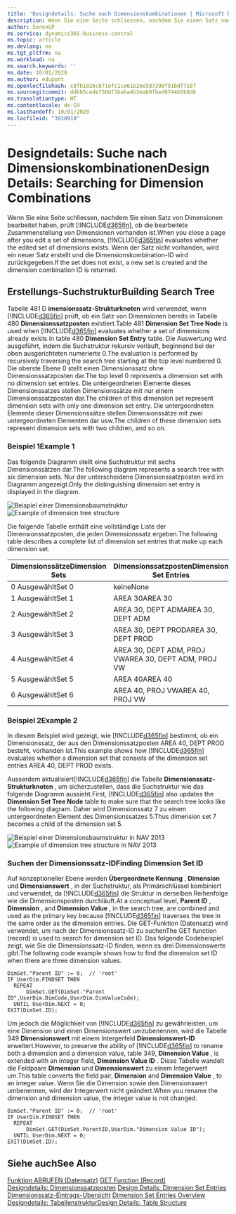 ```yaml
---
title: 'Designdetails: Suche nach Dimensionskombinationen | Microsoft Docs'
description: Wenn Sie eine Seite schliessen, nachdem Sie einen Satz von Dimensionen bearbeitet haben, prüft Business Central, ob die bearbeitete Zusammenstellung von Dimensionen vorhanden ist. Wenn der Satz nicht vorhanden, wird ein neuer Satz erstellt und die Dimensionskombination-ID wird zurückgegeben.
author: SorenGP
ms.service: dynamics365-business-central
ms.topic: article
ms.devlang: na
ms.tgt_pltfrm: na
ms.workload: na
ms.search.keywords: ''
ms.date: 10/01/2020
ms.author: edupont
ms.openlocfilehash: c8fb1026c871efc1ce61b26e587399f91bdf718f
ms.sourcegitcommit: ddbb5cede750df1baba4b3eab8fbed6744b5b9d6
ms.translationtype: HT
ms.contentlocale: de-CH
ms.lasthandoff: 10/01/2020
ms.locfileid: "3910919"
---
```

# <a name="design-details-searching-for-dimension-combinations"></a><span data-ttu-id="0fefb-104">Designdetails: Suche nach Dimensionskombinationen</span><span class="sxs-lookup"><span data-stu-id="0fefb-104">Design Details: Searching for Dimension Combinations</span></span>
<span data-ttu-id="0fefb-105">Wenn Sie eine Seite schliessen, nachdem Sie einen Satz von Dimensionen bearbeitet haben, prüft [!INCLUDE[d365fin](includes/d365fin_md.md)], ob die bearbeitete Zusammenstellung von Dimensionen vorhanden ist.</span><span class="sxs-lookup"><span data-stu-id="0fefb-105">When you close a page after you edit a set of dimensions, [!INCLUDE[d365fin](includes/d365fin_md.md)] evaluates whether the edited set of dimensions exists.</span></span> <span data-ttu-id="0fefb-106">Wenn der Satz nicht vorhanden, wird ein neuer Satz erstellt und die Dimensionskombination-ID wird zurückgegeben.</span><span class="sxs-lookup"><span data-stu-id="0fefb-106">If the set does not exist, a new set is created and the dimension combination ID is returned.</span></span>  

## <a name="building-search-tree"></a><span data-ttu-id="0fefb-107">Erstellungs-Suchstruktur</span><span class="sxs-lookup"><span data-stu-id="0fefb-107">Building Search Tree</span></span>  
 <span data-ttu-id="0fefb-108">Tabelle 481 D **imensionssatz-Strukturknoten** wird verwendet, wenn [!INCLUDE[d365fin](includes/d365fin_md.md)] prüft, ob ein Satz von Dimensionen bereits in Tabelle 480 **Dimensionssatzposten** existiert.</span><span class="sxs-lookup"><span data-stu-id="0fefb-108">Table 481 **Dimension Set Tree Node** is used when [!INCLUDE[d365fin](includes/d365fin_md.md)] evaluates whether a set of dimensions already exists in table 480 **Dimension Set Entry** table.</span></span> <span data-ttu-id="0fefb-109">Die Auswertung wird ausgeführt, indem die Suchstruktur rekursiv verläuft, beginnend bei der oben ausgerichteten numerierte 0.</span><span class="sxs-lookup"><span data-stu-id="0fefb-109">The evaluation is performed by recursively traversing the search tree starting at the top level numbered 0.</span></span> <span data-ttu-id="0fefb-110">Die oberste Ebene 0 stellt einen Dimensionssatz ohne Dimensionssatzposten dar.</span><span class="sxs-lookup"><span data-stu-id="0fefb-110">The top level 0 represents a dimension set with no dimension set entries.</span></span> <span data-ttu-id="0fefb-111">Die untergeordneten Elemente dieses Dimensionssatzes stellen Dimensionssätze mit nur einem Dimensionssatzposten dar.</span><span class="sxs-lookup"><span data-stu-id="0fefb-111">The children of this dimension set represent dimension sets with only one dimension set entry.</span></span> <span data-ttu-id="0fefb-112">Die untergeordneten Elemente dieser Dimensionssätze stellen Dimensionssätze mit zwei untergeordneten Elementen dar usw.</span><span class="sxs-lookup"><span data-stu-id="0fefb-112">The children of these dimension sets represent dimension sets with two children, and so on.</span></span>  

### <a name="example-1"></a><span data-ttu-id="0fefb-113">Beispiel 1</span><span class="sxs-lookup"><span data-stu-id="0fefb-113">Example 1</span></span>  
 <span data-ttu-id="0fefb-114">Das folgende Diagramm stellt eine Suchstruktur mit sechs Dimensionssätzen dar.</span><span class="sxs-lookup"><span data-stu-id="0fefb-114">The following diagram represents a search tree with six dimension sets.</span></span> <span data-ttu-id="0fefb-115">Nur der unterscheidene Dimensionssatzposten wird im Diagramm angezeigt.</span><span class="sxs-lookup"><span data-stu-id="0fefb-115">Only the distinguishing dimension set entry is displayed in the diagram.</span></span>  

 <span data-ttu-id="0fefb-116">![Beispiel einer Dimensionsbaumstruktur](media/nav2013_dimension_tree.png "Beispiel einer Dimensionsbaumstruktur")</span><span class="sxs-lookup"><span data-stu-id="0fefb-116">![Example of dimension tree structure](media/nav2013_dimension_tree.png "Example of dimension tree structure")</span></span>  

 <span data-ttu-id="0fefb-117">Die folgende Tabelle enthält eine vollständige Liste der Dimensionssatzposten, die jeden Dimensionssatz ergeben.</span><span class="sxs-lookup"><span data-stu-id="0fefb-117">The following table describes a complete list of dimension set entries that make up each dimension set.</span></span>  

|<span data-ttu-id="0fefb-118">Dimensionssätze</span><span class="sxs-lookup"><span data-stu-id="0fefb-118">Dimension Sets</span></span>|<span data-ttu-id="0fefb-119">Dimensionssatzposten</span><span class="sxs-lookup"><span data-stu-id="0fefb-119">Dimension Set Entries</span></span>|  
|--------------------|---------------------------|  
|<span data-ttu-id="0fefb-120">0 Ausgewählt</span><span class="sxs-lookup"><span data-stu-id="0fefb-120">Set 0</span></span>|<span data-ttu-id="0fefb-121">keine</span><span class="sxs-lookup"><span data-stu-id="0fefb-121">None</span></span>|  
|<span data-ttu-id="0fefb-122">1 Ausgewählt</span><span class="sxs-lookup"><span data-stu-id="0fefb-122">Set 1</span></span>|<span data-ttu-id="0fefb-123">AREA 30</span><span class="sxs-lookup"><span data-stu-id="0fefb-123">AREA 30</span></span>|  
|<span data-ttu-id="0fefb-124">2 Ausgewählt</span><span class="sxs-lookup"><span data-stu-id="0fefb-124">Set 2</span></span>|<span data-ttu-id="0fefb-125">AREA 30, DEPT ADM</span><span class="sxs-lookup"><span data-stu-id="0fefb-125">AREA 30, DEPT ADM</span></span>|  
|<span data-ttu-id="0fefb-126">3 Ausgewählt</span><span class="sxs-lookup"><span data-stu-id="0fefb-126">Set 3</span></span>|<span data-ttu-id="0fefb-127">AREA 30, DEPT PROD</span><span class="sxs-lookup"><span data-stu-id="0fefb-127">AREA 30, DEPT PROD</span></span>|  
|<span data-ttu-id="0fefb-128">4 Ausgewählt</span><span class="sxs-lookup"><span data-stu-id="0fefb-128">Set 4</span></span>|<span data-ttu-id="0fefb-129">AREA 30, DEPT ADM, PROJ VW</span><span class="sxs-lookup"><span data-stu-id="0fefb-129">AREA 30, DEPT ADM, PROJ VW</span></span>|  
|<span data-ttu-id="0fefb-130">5 Ausgewählt</span><span class="sxs-lookup"><span data-stu-id="0fefb-130">Set 5</span></span>|<span data-ttu-id="0fefb-131">AREA 40</span><span class="sxs-lookup"><span data-stu-id="0fefb-131">AREA 40</span></span>|  
|<span data-ttu-id="0fefb-132">6 Ausgewählt</span><span class="sxs-lookup"><span data-stu-id="0fefb-132">Set 6</span></span>|<span data-ttu-id="0fefb-133">AREA 40, PROJ VW</span><span class="sxs-lookup"><span data-stu-id="0fefb-133">AREA 40, PROJ VW</span></span>|  

### <a name="example-2"></a><span data-ttu-id="0fefb-134">Beispiel 2</span><span class="sxs-lookup"><span data-stu-id="0fefb-134">Example 2</span></span>  
 <span data-ttu-id="0fefb-135">In diesem Beispiel wird gezeigt, wie [!INCLUDE[d365fin](includes/d365fin_md.md)] bestimmt, ob ein Dimensionssatz, der aus den Dimensionssatzposten AREA 40, DEPT PROD besteht, vorhanden ist.</span><span class="sxs-lookup"><span data-stu-id="0fefb-135">This example shows how [!INCLUDE[d365fin](includes/d365fin_md.md)] evaluates whether a dimension set that consists of the dimension set entries AREA 40, DEPT PROD exists.</span></span>  

 <span data-ttu-id="0fefb-136">Ausserdem aktualisiert[!INCLUDE[d365fin](includes/d365fin_md.md)] die Tabelle **Dimensionssatz-Strukturknoten** , um sicherzustellen, dass die Suchstruktur wie das folgende Diagramm aussieht.</span><span class="sxs-lookup"><span data-stu-id="0fefb-136">First, [!INCLUDE[d365fin](includes/d365fin_md.md)] also updates the **Dimension Set Tree Node** table to make sure that the search tree looks like the following diagram.</span></span> <span data-ttu-id="0fefb-137">Daher wird Dimensionssatz 7 zu einem untergeordneten Element des Dimensionssatzes 5.</span><span class="sxs-lookup"><span data-stu-id="0fefb-137">Thus dimension set 7 becomes a child of the dimension set 5.</span></span>  

 <span data-ttu-id="0fefb-138">![Beispiel einer Dimensionsbaumstruktur in NAV 2013](media/nav2013_dimension_tree_example2.png "Beispiel einer Dimensionsbaumstruktur in NAV 2013")</span><span class="sxs-lookup"><span data-stu-id="0fefb-138">![Example of dimension tree structure in NAV 2013](media/nav2013_dimension_tree_example2.png "Example of dimension tree structure in NAV 2013")</span></span>  

### <a name="finding-dimension-set-id"></a><span data-ttu-id="0fefb-139">Suchen der Dimensionssatz-ID</span><span class="sxs-lookup"><span data-stu-id="0fefb-139">Finding Dimension Set ID</span></span>  
 <span data-ttu-id="0fefb-140">Auf konzeptioneller Ebene werden **Übergeordnete Kennung** , **Dimension** und **Dimensionswert** , in der Suchstruktur, als Primärschlüssel kombiniert und verwendet, da [!INCLUDE[d365fin](includes/d365fin_md.md)] die Struktur in derselben Reihenfolge wie die Dimensionsposten durchläuft.</span><span class="sxs-lookup"><span data-stu-id="0fefb-140">At a conceptual level, **Parent ID** , **Dimension** , and **Dimension Value** , in the search tree, are combined and used as the primary key because [!INCLUDE[d365fin](includes/d365fin_md.md)] traverses the tree in the same order as the dimension entries.</span></span> <span data-ttu-id="0fefb-141">Die GET-Funktion (Datensatz) wird verwendet, um nach der Dimensionssatz-ID zu suchen</span><span class="sxs-lookup"><span data-stu-id="0fefb-141">The GET function (record) is used to search for dimension set ID.</span></span> <span data-ttu-id="0fefb-142">Das folgende Codebeispiel zeigt, wie Sie die Dimensionssatz-ID finden, wenn es drei Dimensionswerte gibt.</span><span class="sxs-lookup"><span data-stu-id="0fefb-142">The following code example shows how to find the dimension set ID when there are three dimension values.</span></span>  

```  
DimSet."Parent ID" := 0;  // 'root'  
IF UserDim.FINDSET THEN  
  REPEAT  
      DimSet.GET(DimSet."Parent ID",UserDim.DimCode,UserDim.DimValueCode);  
  UNTIL UserDim.NEXT = 0;  
EXIT(DimSet.ID);  

```  

<span data-ttu-id="0fefb-143">Um jedoch die Möglichkeit von [!INCLUDE[d365fin](includes/d365fin_md.md)] zu gewährleisten, um eine Dimension und einen Dimensionswert umzubenennen, wird die Tabelle 349 **Dimensionswert** mit einem Intergerfeld **Dimensionswert-ID** erweitert.</span><span class="sxs-lookup"><span data-stu-id="0fefb-143">However, to preserve the ability of [!INCLUDE[d365fin](includes/d365fin_md.md)] to rename both a dimension and a dimension value, table 349, **Dimension Value** , is extended with an integer field, **Dimension Value ID** .</span></span> <span data-ttu-id="0fefb-144">Diese Tabelle wandelt die Feldpaare **Dimension** und **Dimensionswert** zu einem Integerwert um.</span><span class="sxs-lookup"><span data-stu-id="0fefb-144">This table converts the field pair, **Dimension** and **Dimension Value** , to an integer value.</span></span> <span data-ttu-id="0fefb-145">Wenn Sie die Dimension sowie den Dimensionswert umbenennen, wird der Integerwert nicht geändert.</span><span class="sxs-lookup"><span data-stu-id="0fefb-145">When you rename the dimension and dimension value, the integer value is not changed.</span></span>  

```  
DimSet."Parent ID" := 0;  // 'root'  
IF UserDim.FINDSET THEN  
  REPEAT  
      DimSet.GET(DimSet.ParentID,UserDim."Dimension Value ID");  
  UNTIL UserDim.NEXT = 0;  
EXIT(DimSet.ID);  

```  

## <a name="see-also"></a><span data-ttu-id="0fefb-146">Siehe auch</span><span class="sxs-lookup"><span data-stu-id="0fefb-146">See Also</span></span>  
 <span data-ttu-id="0fefb-147">[Funktion ABRUFEN (Datensatz)](/dynamics-nav/GET-Function--Record-)  </span><span class="sxs-lookup"><span data-stu-id="0fefb-147">[GET Function (Record)](/dynamics-nav/GET-Function--Record-)  </span></span>  
 <span data-ttu-id="0fefb-148">[Designdetails: Dimensionssatzposten](design-details-dimension-set-entries.md) </span><span class="sxs-lookup"><span data-stu-id="0fefb-148">[Design Details: Dimension Set Entries](design-details-dimension-set-entries.md) </span></span>  
 <span data-ttu-id="0fefb-149">[Dimensionssatz-Eintrags-Übersicht](design-details-dimension-set-entries-overview.md) </span><span class="sxs-lookup"><span data-stu-id="0fefb-149">[Dimension Set Entries Overview](design-details-dimension-set-entries-overview.md) </span></span>  
 [<span data-ttu-id="0fefb-150">Designdetails: Tabellenstruktur</span><span class="sxs-lookup"><span data-stu-id="0fefb-150">Design Details: Table Structure</span></span>](design-details-table-structure.md)   
 
